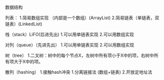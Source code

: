 数据结构

列表：
1.简易数组实现 （内部是一个数组）(ArrayList)
2.简易链表（单链表，双链表）(LinkedList)

栈（stack）LiFO(后进先出)
1.可以用单链表实现
2.可以用数组实现

对列（queue）（先进先出）
1.可以用单链表实现
2.可以用数组实现

树（tree）
1.二叉树：树中的每个节点X，左树中所有项小于X中的项，右树中所有项大于X中的项。

散列（hashing）
1.接触hash冲突
	1.分离链接法 (数组+链表)
	2.开放定地址法
